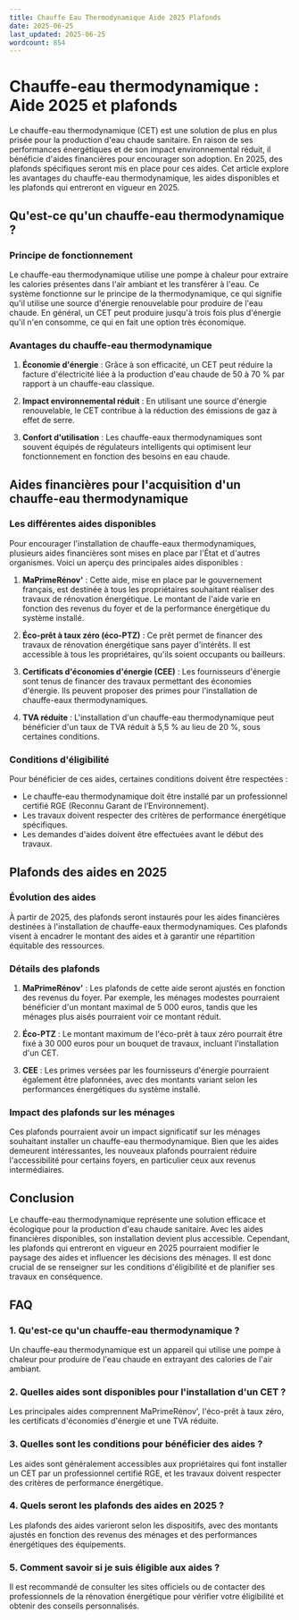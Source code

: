 ```yaml
---
title: Chauffe Eau Thermodynamique Aide 2025 Plafonds
date: 2025-06-25
last_updated: 2025-06-25
wordcount: 854
---
```


# Chauffe-eau thermodynamique : Aide 2025 et plafonds

Le chauffe-eau thermodynamique (CET) est une solution de plus en plus prisée pour la production d'eau chaude sanitaire. En raison de ses performances énergétiques et de son impact environnemental réduit, il bénéficie d'aides financières pour encourager son adoption. En 2025, des plafonds spécifiques seront mis en place pour ces aides. Cet article explore les avantages du chauffe-eau thermodynamique, les aides disponibles et les plafonds qui entreront en vigueur en 2025.

## Qu'est-ce qu'un chauffe-eau thermodynamique ?

### Principe de fonctionnement

Le chauffe-eau thermodynamique utilise une pompe à chaleur pour extraire les calories présentes dans l'air ambiant et les transférer à l'eau. Ce système fonctionne sur le principe de la thermodynamique, ce qui signifie qu'il utilise une source d'énergie renouvelable pour produire de l'eau chaude. En général, un CET peut produire jusqu'à trois fois plus d'énergie qu'il n'en consomme, ce qui en fait une option très économique.

### Avantages du chauffe-eau thermodynamique

1. **Économie d'énergie** : Grâce à son efficacité, un CET peut réduire la facture d'électricité liée à la production d'eau chaude de 50 à 70 % par rapport à un chauffe-eau classique.
   
2. **Impact environnemental réduit** : En utilisant une source d'énergie renouvelable, le CET contribue à la réduction des émissions de gaz à effet de serre.

3. **Confort d'utilisation** : Les chauffe-eaux thermodynamiques sont souvent équipés de régulateurs intelligents qui optimisent leur fonctionnement en fonction des besoins en eau chaude.

## Aides financières pour l'acquisition d'un chauffe-eau thermodynamique

### Les différentes aides disponibles

Pour encourager l'installation de chauffe-eaux thermodynamiques, plusieurs aides financières sont mises en place par l'État et d'autres organismes. Voici un aperçu des principales aides disponibles :

1. **MaPrimeRénov'** : Cette aide, mise en place par le gouvernement français, est destinée à tous les propriétaires souhaitant réaliser des travaux de rénovation énergétique. Le montant de l'aide varie en fonction des revenus du foyer et de la performance énergétique du système installé.

2. **Éco-prêt à taux zéro (éco-PTZ)** : Ce prêt permet de financer des travaux de rénovation énergétique sans payer d'intérêts. Il est accessible à tous les propriétaires, qu'ils soient occupants ou bailleurs.

3. **Certificats d'économies d'énergie (CEE)** : Les fournisseurs d'énergie sont tenus de financer des travaux permettant des économies d'énergie. Ils peuvent proposer des primes pour l'installation de chauffe-eaux thermodynamiques.

4. **TVA réduite** : L'installation d'un chauffe-eau thermodynamique peut bénéficier d'un taux de TVA réduit à 5,5 % au lieu de 20 %, sous certaines conditions.

### Conditions d'éligibilité

Pour bénéficier de ces aides, certaines conditions doivent être respectées :

- Le chauffe-eau thermodynamique doit être installé par un professionnel certifié RGE (Reconnu Garant de l’Environnement).
- Les travaux doivent respecter des critères de performance énergétique spécifiques.
- Les demandes d'aides doivent être effectuées avant le début des travaux.

## Plafonds des aides en 2025

### Évolution des aides

À partir de 2025, des plafonds seront instaurés pour les aides financières destinées à l'installation de chauffe-eaux thermodynamiques. Ces plafonds visent à encadrer le montant des aides et à garantir une répartition équitable des ressources.

### Détails des plafonds

1. **MaPrimeRénov'** : Les plafonds de cette aide seront ajustés en fonction des revenus du foyer. Par exemple, les ménages modestes pourraient bénéficier d'un montant maximal de 5 000 euros, tandis que les ménages plus aisés pourraient voir ce montant réduit.

2. **Éco-PTZ** : Le montant maximum de l'éco-prêt à taux zéro pourrait être fixé à 30 000 euros pour un bouquet de travaux, incluant l'installation d'un CET.

3. **CEE** : Les primes versées par les fournisseurs d'énergie pourraient également être plafonnées, avec des montants variant selon les performances énergétiques du système installé.

### Impact des plafonds sur les ménages

Ces plafonds pourraient avoir un impact significatif sur les ménages souhaitant installer un chauffe-eau thermodynamique. Bien que les aides demeurent intéressantes, les nouveaux plafonds pourraient réduire l'accessibilité pour certains foyers, en particulier ceux aux revenus intermédiaires.

## Conclusion

Le chauffe-eau thermodynamique représente une solution efficace et écologique pour la production d'eau chaude sanitaire. Avec les aides financières disponibles, son installation devient plus accessible. Cependant, les plafonds qui entreront en vigueur en 2025 pourraient modifier le paysage des aides et influencer les décisions des ménages. Il est donc crucial de se renseigner sur les conditions d'éligibilité et de planifier ses travaux en conséquence.

## FAQ

### 1. Qu'est-ce qu'un chauffe-eau thermodynamique ?

Un chauffe-eau thermodynamique est un appareil qui utilise une pompe à chaleur pour produire de l'eau chaude en extrayant des calories de l'air ambiant.

### 2. Quelles aides sont disponibles pour l'installation d'un CET ?

Les principales aides comprennent MaPrimeRénov', l'éco-prêt à taux zéro, les certificats d'économies d'énergie et une TVA réduite.

### 3. Quelles sont les conditions pour bénéficier des aides ?

Les aides sont généralement accessibles aux propriétaires qui font installer un CET par un professionnel certifié RGE, et les travaux doivent respecter des critères de performance énergétique.

### 4. Quels seront les plafonds des aides en 2025 ?

Les plafonds des aides varieront selon les dispositifs, avec des montants ajustés en fonction des revenus des ménages et des performances énergétiques des équipements.

### 5. Comment savoir si je suis éligible aux aides ?

Il est recommandé de consulter les sites officiels ou de contacter des professionnels de la rénovation énergétique pour vérifier votre éligibilité et obtenir des conseils personnalisés.